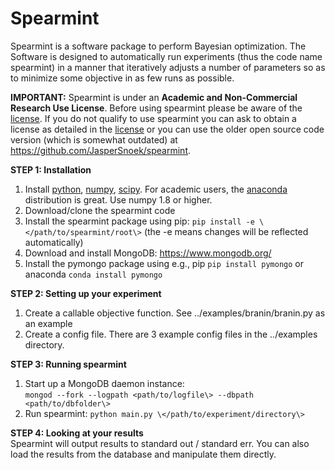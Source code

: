 Spearmint
=========================================

Spearmint is a software package to perform Bayesian optimization. The Software is designed to automatically run experiments (thus the code name spearmint) in a manner that iteratively adjusts a number of parameters so as to minimize some objective in as few runs as possible.

**IMPORTANT:** Spearmint is under an **Academic and Non-Commercial Research Use License**.  Before using spearmint please be aware of the [license](LICENSE.md).  If you do not qualify to use spearmint you can ask to obtain a license as detailed in the [license](LICENSE.md) or you can use the older open source code version (which is somewhat outdated) at https://github.com/JasperSnoek/spearmint.  

**STEP 1: Installation**  

1. Install [python](https://www.python.org/), [numpy](http://www.numpy.org/), [scipy](http://www.numpy.org/). For academic users, the [anaconda](http://continuum.io/downloads) distribution is great. Use numpy 1.8 or higher.  
2. Download/clone the spearmint code  
3. Install the spearmint package using pip: `pip install -e \</path/to/spearmint/root\>` (the -e means changes will be reflected automatically)  
4. Download and install MongoDB: https://www.mongodb.org/   
5. Install the pymongo package using e.g., pip `pip install pymongo` or anaconda `conda install pymongo`  

**STEP 2: Setting up your experiment**  
1. Create a callable objective function. See ../examples/branin/branin.py as an example  
2. Create a config file. There are 3 example config files in the ../examples directory.  

**STEP 3: Running spearmint**  
1. Start up a MongoDB daemon instance:  
`mongod --fork --logpath <path/to/logfile\> --dbpath <path/to/dbfolder\>`  
2. Run spearmint: `python main.py \</path/to/experiment/directory\>`

**STEP 4: Looking at your results**  
Spearmint will output results to standard out / standard err. You can also load the results from the database and manipulate them directly. 
